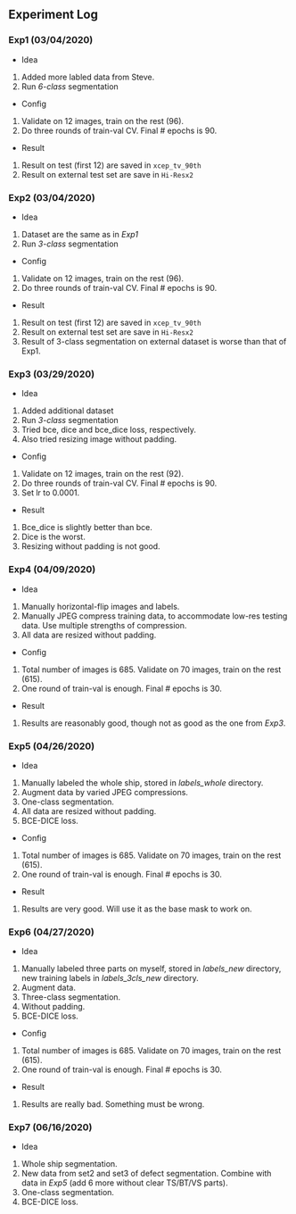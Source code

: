 ## Experiment Log

### Exp1 (03/04/2020)
 - Idea
1. Added more labled data from Steve.
2. Run *6-class* segmentation

 - Config
1. Validate on 12 images, train on the rest (96). 
2. Do three rounds of train-val CV. Final # epochs is 90.

 - Result
1. Result on test (first 12) are saved in `xcep_tv_90th`
2. Result on external test set are save in `Hi-Resx2`


### Exp2 (03/04/2020)
 - Idea
1. Dataset are the same as in *Exp1*
2. Run *3-class* segmentation

 - Config
1. Validate on 12 images, train on the rest (96). 
2. Do three rounds of train-val CV. Final # epochs is 90.

 - Result
1. Result on test (first 12) are saved in `xcep_tv_90th`
2. Result on external test set are save in `Hi-Resx2`
3. Result of 3-class segmentation on external dataset is worse than that of Exp1.


### Exp3 (03/29/2020)
 - Idea
1. Added additional dataset
2. Run *3-class* segmentation
3. Tried bce, dice and bce_dice loss, respectively.
4. Also tried resizing image without padding.

 - Config
1. Validate on 12 images, train on the rest (92).
2. Do three rounds of train-val CV. Final # epochs is 90.
3. Set lr to 0.0001.

 - Result
1. Bce_dice is slightly better than bce.
2. Dice is the worst.
3. Resizing without padding is not good.


### Exp4 (04/09/2020)
 - Idea
1. Manually horizontal-flip images and labels.
2. Manually JPEG compress training data, to accommodate low-res testing data. Use multiple strengths of compression.
3. All data are resized without padding.

 - Config
1. Total number of images is 685. Validate on 70 images, train on the rest (615).
2. One round of train-val is enough. Final # epochs is 30.

 - Result
1. Results are reasonably good, though not as good as the one from *Exp3*.


### Exp5 (04/26/2020)
 - Idea
1. Manually labeled the whole ship, stored in *labels_whole* directory.
2. Augment data by varied JPEG compressions.
3. One-class segmentation.
4. All data are resized without padding.
5. BCE-DICE loss.

 - Config
1. Total number of images is 685. Validate on 70 images, train on the rest (615).
2. One round of train-val is enough. Final # epochs is 30.

 - Result
1. Results are very good. Will use it as the base mask to work on.


### Exp6 (04/27/2020)
 - Idea
1. Manually labeled three parts on myself, stored in *labels_new* directory, new training labels in *labels_3cls_new* directory.
2. Augment data.
3. Three-class segmentation.
4. Without padding.
5. BCE-DICE loss.

 - Config
1. Total number of images is 685. Validate on 70 images, train on the rest (615).
2. One round of train-val is enough. Final # epochs is 30.

 - Result
1. Results are really bad. Something must be wrong.


### Exp7 (06/16/2020)
 - Idea
1. Whole ship segmentation.
2. New data from set2 and set3 of defect segmentation. Combine with data in *Exp5* (add 6 more without clear TS/BT/VS parts).
3. One-class segmentation.
4. BCE-DICE loss.

